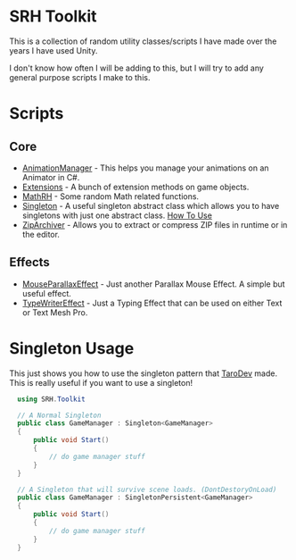 # SRH Toolkit
This is a collection of random utility classes/scripts I have made over the years I have used Unity.

I don't know how often I will be adding to this, but I will try to add any general purpose scripts I make to this.

# Scripts
## Core
- [AnimationManager](https://github.com/SlushyRH/SRH-Toolkit/blob/master/Toolkit/Core/AnimationManager.cs) - This helps you manage your animations on an Animator in C#.
- [Extensions](https://github.com/SlushyRH/SRH-Toolkit/blob/master/Toolkit/Core/Extensions.cs) - A bunch of extension methods on game objects.
- [MathRH](https://github.com/SlushyRH/SRH-Toolkit/blob/master/Toolkit/Core/MathRH.cs) - Some random Math related functions.
- [Singleton](https://github.com/SlushyRH/SRH-Toolkit/blob/master/Toolkit/Core/Singleton.cs) - A useful singleton abstract class which allows you to have singletons with just one abstract class. [How To Use](https://github.com/SlushyRH/SRH-Toolkit#singleton-usage)
- [ZipArchiver](https://github.com/SlushyRH/SRH-Toolkit/blob/master/Toolkit/Core/ZipArchiver.cs) - Allows you to extract or compress ZIP files in runtime or in the editor.
## Effects
- [MouseParallaxEffect](https://github.com/SlushyRH/SRH-Toolkit/blob/master/Toolkit/Effects/MouseParallaxEffect.cs) - Just another Parallax Mouse Effect. A simple but useful effect.
- [TypeWriterEffect](https://github.com/SlushyRH/SRH-Toolkit/blob/master/Toolkit/Effects/TypeWriterEffect.cs) - Just a Typing Effect that can be used on either Text or Text Mesh Pro.

# Singleton Usage
This just shows you how to use the singleton pattern that [TaroDev](https://www.youtube.com/@Tarodev) made. This is really useful if you want to use a singleton!
```` C#
  using SRH.Toolkit

  // A Normal Singleton
  public class GameManager : Singleton<GameManager>
  {
      public void Start()
      {
          // do game manager stuff
      }
  }

  // A Singleton that will survive scene loads. (DontDestoryOnLoad)
  public class GameManager : SingletonPersistent<GameManager>
  {
      public void Start()
      {
          // do game manager stuff
      }
  }
````
